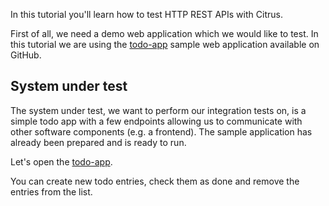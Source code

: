In this tutorial you'll learn how to test HTTP REST APIs with Citrus.

First of all, we need a demo web application which we would like to test. In this tutorial we are using the 
[todo-app](https://github.com/christophd/citrus-samples/tree/master/todo-app) sample web application available on GitHub.

## System under test
The system under test, we want to perform our integration tests on, is a simple todo app with a few endpoints allowing 
us to communicate with other software components (e.g. a frontend). The sample application has already been prepared 
and is ready to run. 

Let's open the [todo-app](http://todo-app.paas.consol.de/todolist). 

You can create new todo entries, check them as done and remove the entries from the list.
